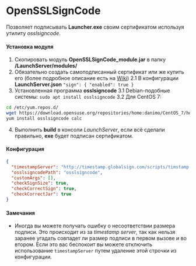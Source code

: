# OpenSSLSignCode
Позволяет подписывать **Launcher.exe** своим сертификатом используя утилиту *osslsigncode*.
#### Установка модуля
1. Скопировать модуль **OpenSSLSignCode_module.jar** в папку **/LaunchServer/modules/**
2. Обязательно создать самоподписанный сертификат или же купить его (более подробное описание есть на [Wiki])
2.1 В конфигурации **LaunchServer.json** `"sign": { "enabled": true }`
3. Установленная программа **osslsigncode**
3.1 Debian-подобные системы: `sudo apt install osslsigncode`
3.2 Для CentOS 7:
```sh
cd /etc/yum.repos.d/
wget https://download.opensuse.org/repositories/home:danimo/CentOS_7/home:danimo.repo
yum install osslsigncode calc
```
4. Выполнить **build** в консоли *LaunchServer*, если всё сделали правильно, **exe** будет подписан сертификатом.

#### Конфигурация

```json
{
  "timestampServer": "http://timestamp.globalsign.com/scripts/timstamp.dll",
  "osslsigncodePath": "osslsigncode",
  "customArgs": [],
  "checkSignSize": true,
  "checkCorrectSign": true,
  "checkCorrectJar": true
}
```

#### Замечания
 - Иногда вы можете получать ошибку о несоответствии размера подписи. Это происходит из за *timestamp server*, так как нельзя заранее угадать совпадет ли размер подписи в первом вызове и во втором. Если это вас беспокоит вы можете отключить использование `timestampServer` путем удаление этой строчки из конфигурации.

[Wiki]: https://launcher.gravit.pro

